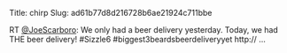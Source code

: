 Title: chirp
Slug: ad61b77d8d216728b6ae21924c711bbe

RT <a href="http://twitter.com/JoeScarboro">@JoeScarboro</a>: We only had a beer delivery yesterday. Today, we had THE beer delivery! #Sizzle6 #biggest3beardsbeerdeliveryyet http:// ...
